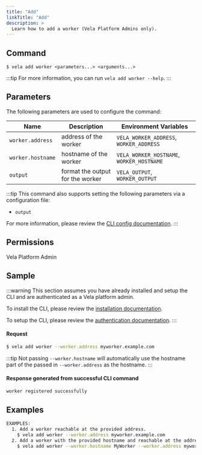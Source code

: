 ```yaml
---
title: "Add"
linkTitle: "Add"
description: >
  Learn how to add a worker (Vela Platform Admins only).
---
```


## Command

```
$ vela add worker <parameters...> <arguments...>
```

:::tip
For more information, you can run `vela add worker --help`.
:::

## Parameters

The following parameters are used to configure the command:

| Name              | Description                      | Environment Variables                     |
| ----------------- | -------------------------------- | ----------------------------------------- |
| `worker.address`  | address of the worker            | `VELA_WORKER_ADDRESS`, `WORKER_ADDRESS`   |
| `worker.hostname` | hostname of the worker           | `VELA_WORKER_HOSTNAME`, `WORKER_HOSTNAME` |
| `output`          | format the output for the worker | `VELA_OUTPUT`, `WORKER_OUTPUT`            |

:::tip
This command also supports setting the following parameters via a configuration file:

- `output`

For more information, please review the [CLI config documentation](/docs/reference/cli/config/).
:::

## Permissions

Vela Platform Admin

## Sample

:::warning
This section assumes you have already installed and setup the CLI and are authenticated as a Vela platform admin.

To install the CLI, please review the [installation documentation](/docs/reference/cli/install.md).

To setup the CLI, please review the [authentication documentation](/docs/reference/cli/authentication/).
:::

#### Request

```sh
$ vela add worker --worker.address myworker.example.com
```

:::tip
Not passing `--worker.hostname` will automatically use the hostname part of the passed in `--worker.address` as the hostname.
:::

#### Response generated from successful CLI command
```sh
worker registered successfully
```

## Examples

```sh
EXAMPLES:
  1. Add a worker reachable at the provided address.
    $ vela add worker --worker.address myworker.example.com
  2. Add a worker with the provided hostname and reachable at the address given.
    $ vela add worker --worker.hostname MyWorker --worker.address myworker.example.com
```